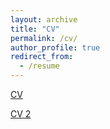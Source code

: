 ```yaml
---
layout: archive
title: "CV"
permalink: /cv/
author_profile: true
redirect_from:
  - /resume
---
```


<a href="adrien-berard.github.io/website.github.io/files/Academic_CV_Adrien_Berard-2024.pdf" target="_blank">CV</a>


[CV 2](../files/Academic_CV_Adrien_Berard-2024.pdf)